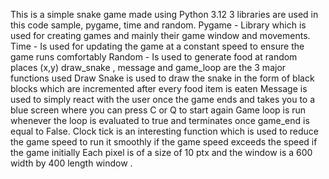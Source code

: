 This is a simple snake game made using Python 3.12
3 libraries are used in this code sample, pygame, time and random.
Pygame - Library which is used for creating games and mainly their game window and movements.
Time - Is used for updating the game at a constant speed to ensure the game runs comfortably
Random - Is used to generate food at random places (x,y)
draw_snake , message and game_loop are the 3 major functions used
Draw Snake is used to draw the snake in the form of black blocks which are incremented after every food item is eaten
Message is used to simply react with the user once the game ends and takes you to a blue screen where you can press C or Q to start again 
Game loop is run whenever the loop is evaluated to true and terminates once game_end is equal to False.
Clock tick is an interesting function which is used to reduce the game speed to run it smoothly if the game speed exceeds the speed if the game initially
Each pixel is of a size of 10 ptx and the window is a 600 width by 400 length window .
